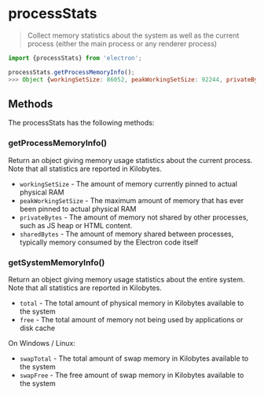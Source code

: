 # processStats

> Collect memory statistics about the system as well as the current process (either
> the main process or any renderer process)

```js
import {processStats} from 'electron';

processStats.getProcessMemoryInfo();
>>> Object {workingSetSize: 86052, peakWorkingSetSize: 92244, privateBytes: 25932, sharedBytes: 60248}
```

## Methods

The processStats has the following methods:

### getProcessMemoryInfo()

Return an object giving memory usage statistics about the current process. Note that
all statistics are reported in Kilobytes.

* `workingSetSize` - The amount of memory currently pinned to actual physical RAM
* `peakWorkingSetSize` - The maximum amount of memory that has ever been pinned to actual physical RAM
* `privateBytes` - The amount of memory not shared by other processes, such as JS heap or HTML content.
* `sharedBytes` - The amount of memory shared between processes, typically memory consumed by the Electron code itself

### getSystemMemoryInfo()

Return an object giving memory usage statistics about the entire system. Note that
all statistics are reported in Kilobytes.

* `total` - The total amount of physical memory in Kilobytes available to the system
* `free` - The total amount of memory not being used by applications or disk cache

On Windows / Linux:

* `swapTotal` - The total amount of swap memory in Kilobytes available to the system
* `swapFree` - The free amount of swap memory in Kilobytes available to the system

